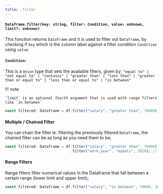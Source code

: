 ```yaml
---
title: .filter
---
```


#### `Dataframe.filter(key: string, filter: Condition, value: unknown, limit?: unknown)`
This function returns `Dataframe` and it is used to filter out `Dataframe`, by checking if `key` which is the column label against a filter condition `Condition` using `value`.

#### `Condition`: 
This is a `Union` type that sets the available filters, given by: `"equal to" | "not equal to" | "contains" | "greater than" | "less than" | "greater than or equal to" | "less than or equal to" | "is between"`

!!! note 
    
    `limit` is an optional fourth argument that is used with range filters like `in between`

```typescript
const filtered: Dataframe = df.filter("salary", "greater than", 70000); // Dataframe
```

#### Multiple / Chained Filter
You can chain the filter ie. filtering the previously filtered `Dataframe`, the chained filter can be as long as you need them to be;

```typescript
const filtered: Dataframe = df.filter("salary", "greater than", 70000)
                              .filter("work_year", "equals", 2020); // Dataframe
```

#### Range Filters
Range filters filter numerical values in the Dataframe that fall between a certain range (lower limit and upper limit);

```typescript
const filtered: Dataframe = df.filter("salary", "in between", 70000, 100000); // Dataframe
```